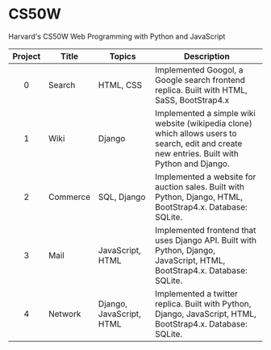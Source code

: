 # CS50W 
Harvard's CS50W Web Programming with Python and JavaScript

Project | Title | Topics | Description
:--:|--|--|--
0 | Search | HTML, CSS | Implemented Googol, a Google search frontend replica. Built with HTML, SaSS, BootStrap4.x
1 | Wiki | Django | Implemented a simple wiki website (wikipedia clone) which allows users to search, edit and create new entries. Built with Python and Django.
2 | Commerce | SQL, Django | Implemented a website for auction sales. Built with Python, Django, HTML, BootStrap4.x. Database: SQLite.
3 | Mail | JavaScript, HTML | Implemented frontend that uses Django API. Built with Python, Django, JavaScript, HTML, BootStrap4.x. Database: SQLite.
4 | Network | Django, JavaScript, HTML | Implemented a twitter replica. Built with Python, Django, JavaScript, HTML, BootStrap4.x. Database: SQLite.